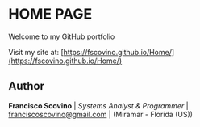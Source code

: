 
# HOME PAGE

Welcome to my GitHub portfolio

Visit my site at: [https://fscovino.github.io/Home/](https://fscovino.github.io/Home/)

## Author

**Francisco Scovino** | *Systems Analyst & Programmer* | [franciscoscovino@gmail.com](mailto:franciscoscovino@gmail.com) | (Miramar - Florida (US))